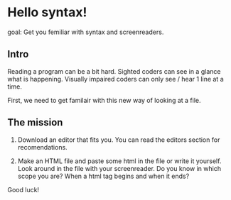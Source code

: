 # Hello syntax!

goal: Get you femiliar with syntax and screenreaders.

## Intro

Reading a program can be a bit hard.
Sighted coders can see in a glance what is happening. 
Visually impaired coders can only see / hear 1 line at a time.

First, we need to get familair with this new way of looking at a file.

## The mission

1. Download an editor that fits you.
You can read the editors section for recomendations.

2. Make an HTML file and paste some html in the file or write it yourself.
Look around in the file with your screenreader. Do you know in which scope you are? When a html tag begins and when it ends? 

Good luck!



